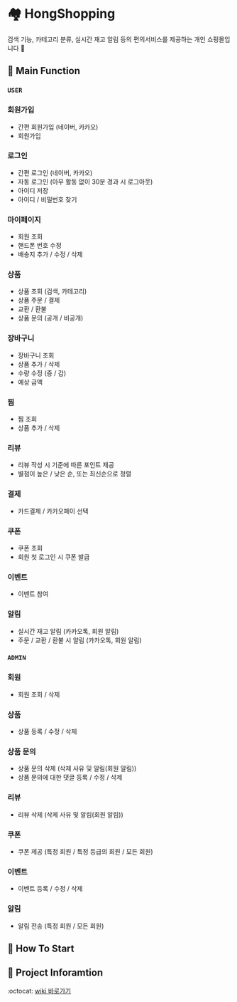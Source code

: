# 🏘️ HongShopping
검색 기능, 카테고리 분류, 실시간 재고 알림 등의 편의서비스를 제공하는 개인 쇼핑몰입니다 👋  

## 🚀 Main Function   
### `USER`
### 회원가입
- 간편 회원가입 (네이버, 카카오)
- 회원가입 

### 로그인
- 간편 로그인 (네이버, 카카오)
- 자동 로그인 (아무 활동 없이 30분 경과 시 로그아웃)
- 아이디 저장
- 아이디 / 비밀번호 찾기

### 마이페이지
- 회원 조회
- 핸드폰 번호 수정
- 배송지 추가 / 수정 / 삭제

### 상품
- 상품 조회 (검색, 카테고리)
- 상품 주문 / 결제
- 교환 / 환불
- 상품 문의 (공개 / 비공개)
  
### 장바구니
- 장바구니 조회
- 상품 추가 / 삭제
- 수량 수정 (증 / 감)
- 예상 금액

### 찜
- 찜 조회
- 상품 추가 / 삭제

### 리뷰
- 리뷰 작성 시 기준에 따른 포인트 제공
- 별점이 높은 / 낮은 순, 또는 최신순으로 정렬 

### 결제
- 카드결제 / 카카오페이 선택

### 쿠폰
- 쿠폰 조회
- 회원 첫 로그인 시 쿠폰 발급

### 이벤트
- 이벤트 참여

### 알림
- 실시간 재고 알림 (카카오톡, 회원 알림)
- 주문 / 교환 / 환불 시 알림 (카카오톡, 회원 알림)
  
### `ADMIN`
### 회원 
- 회원 조회 / 삭제
  
### 상품 
- 상품 등록 / 수정 / 삭제

### 상품 문의
- 상품 문의 삭제 (삭제 사유 및 알림(회원 알림))
- 상품 문의에 대한 댓글 등록 / 수정 / 삭제

### 리뷰
- 리뷰 삭제 (삭제 사유 및 알림(회원 알림))
  
### 쿠폰
- 쿠폰 제공 (특정 회원 / 특정 등급의 회원 / 모든 회원)

### 이벤트 
- 이벤트 등록 / 수정 / 삭제

### 알림
- 알림 전송 (특정 회원 / 모든 회원)

## 🚀 How To Start

## 🚀 Project Inforamtion
:octocat: [wiki 바로가기](https://github.com/jhmin99/shoppingmall/wiki)

